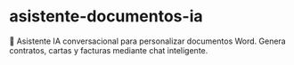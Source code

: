 # asistente-documentos-ia
🤖 Asistente IA conversacional para personalizar documentos Word. Genera contratos, cartas y facturas mediante chat inteligente.
